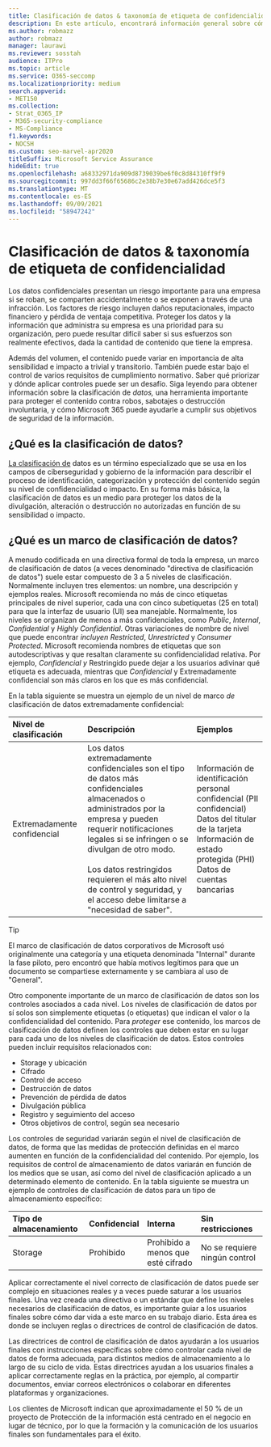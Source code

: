 ```yaml
---
title: Clasificación de datos & taxonomía de etiqueta de confidencialidad
description: En este artículo, encontrará información general sobre cómo usar la clasificación de datos & taxonomía de etiqueta de confidencialidad con Microsoft 365.
ms.author: robmazz
author: robmazz
manager: laurawi
ms.reviewer: sosstah
audience: ITPro
ms.topic: article
ms.service: O365-seccomp
ms.localizationpriority: medium
search.appverid:
- MET150
ms.collection:
- Strat_O365_IP
- M365-security-compliance
- MS-Compliance
f1.keywords:
- NOCSH
ms.custom: seo-marvel-apr2020
titleSuffix: Microsoft Service Assurance
hideEdit: true
ms.openlocfilehash: a68332971da909d8739039be6f0c8d84310ff9f9
ms.sourcegitcommit: 997dd3f66f65686c2e38b7e30e67add426dce5f3
ms.translationtype: MT
ms.contentlocale: es-ES
ms.lasthandoff: 09/09/2021
ms.locfileid: "58947242"
---
```

# <a name="data-classification--sensitivity-label-taxonomy"></a>Clasificación de datos & taxonomía de etiqueta de confidencialidad

Los datos confidenciales presentan un riesgo importante para una empresa si se roban, se comparten accidentalmente o se exponen a través de una infracción. Los factores de riesgo incluyen daños reputacionales, impacto financiero y pérdida de ventaja competitiva. Proteger los datos y la información que administra su empresa es una prioridad para su organización, pero puede resultar difícil saber si sus esfuerzos son realmente efectivos, dada la cantidad de contenido que tiene la empresa.

Además del volumen, el contenido puede variar en importancia de alta sensibilidad e impacto a trivial y transitorio. También puede estar bajo el control de varios requisitos de cumplimiento normativo. Saber qué priorizar y dónde aplicar controles puede ser un desafío. Siga leyendo para obtener información sobre la clasificación de *datos,* una herramienta importante para proteger el contenido contra robos, sabotajes o destrucción involuntaria, y cómo Microsoft 365 puede ayudarle a cumplir sus objetivos de seguridad de la información.

## <a name="what-is-data-classification"></a>¿Qué es la clasificación de datos?

[La clasificación de](/microsoft-365/compliance/data-classification-overview) datos es un término especializado que se usa en los campos de ciberseguridad y gobierno de la información para describir el proceso de identificación, categorización y protección del contenido según su nivel de confidencialidad o impacto. En su forma más básica, la clasificación de datos es un medio para proteger los datos de la divulgación, alteración o destrucción no autorizadas en función de su sensibilidad o impacto.

## <a name="what-is-a-data-classification-framework"></a>¿Qué es un marco de clasificación de datos?

A menudo codificada en una directiva formal de toda la empresa, un marco de clasificación de datos (a veces denominado "directiva de clasificación de datos") suele estar compuesto de 3 a 5 niveles de clasificación. Normalmente incluyen tres elementos: un nombre, una descripción y ejemplos reales. Microsoft recomienda no más de cinco etiquetas principales de nivel superior, cada una con cinco subetiquetas (25 en total) para que la interfaz de usuario (UI) sea manejable. Normalmente, los niveles se organizan de menos a más confidenciales, como *Public*, *Internal*, *Confidential* y *Highly* 
 *Confidential*. Otras variaciones de nombre de nivel que puede encontrar *incluyen Restricted*, *Unrestricted* y *Consumer Protected*. Microsoft recomienda nombres de etiquetas que son autodescriptivas y que resaltan claramente su confidencialidad relativa. Por ejemplo, *Confidencial* *y* Restringido puede dejar a los usuarios  adivinar qué etiqueta es adecuada, mientras que *Confidencial* y Extremadamente confidencial son más claros en los que es más confidencial. 

En la tabla siguiente se muestra un ejemplo de un nivel de marco *de* clasificación de datos extremadamente confidencial:

|**Nivel de clasificación**|**Descripción**|**Ejemplos**|
|:-----------------------|:--------------|:-----------|
| Extremadamente confidencial | Los datos extremadamente confidenciales son el tipo de datos más confidenciales almacenados o administrados por la empresa y pueden requerir notificaciones legales si se infringen o se divulgan de otro modo. <br><br> Los datos restringidos requieren el más alto nivel de control y seguridad, y el acceso debe limitarse a "necesidad de saber". | Información de identificación personal confidencial (PII confidencial) <br> Datos del titular de la tarjeta <br> Información de estado protegida (PHI) <br> Datos de cuentas bancarias |

>[!TIP]
>El marco de clasificación de datos corporativos de Microsoft usó originalmente una categoría y una etiqueta denominada "Internal" durante la fase piloto, pero encontró que había motivos legítimos para que un documento se compartiese externamente y se cambiara al uso de "General".

Otro componente importante de un marco de clasificación de datos son los controles asociados a cada nivel. Los niveles de clasificación de datos por sí solos son simplemente etiquetas (o etiquetas) que indican el valor o la confidencialidad del contenido. Para *proteger* ese contenido, los marcos de clasificación de datos definen los controles que deben estar en su lugar para cada uno de los niveles de clasificación de datos. Estos controles pueden incluir requisitos relacionados con:

- Storage y ubicación
- Cifrado
- Control de acceso
- Destrucción de datos
- Prevención de pérdida de datos
- Divulgación pública
- Registro y seguimiento del acceso
- Otros objetivos de control, según sea necesario

Los controles de seguridad variarán según el nivel de clasificación de datos, de forma que las medidas de protección definidas en el marco aumenten en función de la confidencialidad del contenido. Por ejemplo, los requisitos de control de almacenamiento de datos variarán en función de los medios que se usan, así como del nivel de clasificación aplicado a un determinado elemento de contenido. En la tabla siguiente se muestra un ejemplo de controles de clasificación de datos para un tipo de almacenamiento específico:

|**Tipo de almacenamiento**|**Confidencial**|**Interna**|**Sin restricciones**|
|:---------------|:---------------|:-----------|:---------------|
| Storage | Prohibido | Prohibido a menos que esté cifrado | No se requiere ningún control |

Aplicar correctamente el nivel correcto de clasificación de datos puede ser complejo en situaciones reales y a veces puede saturar a los usuarios finales. Una vez creada una directiva o un estándar que define los niveles necesarios de clasificación de datos, es importante guiar a los usuarios finales sobre cómo dar vida a este marco en su trabajo diario. Esta área es donde se incluyen reglas o directrices de control de clasificación de datos.

Las directrices de control de clasificación de datos ayudarán a los usuarios finales con instrucciones específicas sobre cómo controlar cada nivel de datos de forma adecuada, para distintos medios de almacenamiento a lo largo de su ciclo de vida. Estas directrices ayudan a los usuarios finales a aplicar correctamente reglas en la práctica, por ejemplo, al compartir documentos, enviar correos electrónicos o colaborar en diferentes plataformas y organizaciones.

Los clientes de Microsoft indican que aproximadamente el 50 % de un proyecto de Protección de la información está centrado en el negocio en lugar de técnico, por lo que la formación y la comunicación de los usuarios finales son fundamentales para el éxito.

